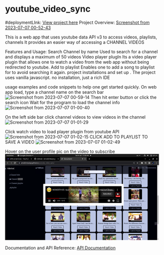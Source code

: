 # youtube_video_sync
#deploymentLInk:
<a href='https://arnold-mwangi.github.io/youtube_video_sync/'>View project here</a>
Project Overview:
[Screenshot from 2023-07-07 00-52-43](https://github.com/Arnold-Mwangi/youtube_video_sync/assets/78974739/367935bf-bac0-4c4c-bba0-b7dcb5a93df9)

This is a web app that uses youtube data API v3 to access videos, playlists, channels
It provides an easier way of accessing a CHANNEL VIDEOS

Features and Usage:
Search Channel by name
  Used to search for a channel and displays a maximum of 50 videos
Video player plugIn
 Its a video player plugin that allows one to watch a video from the web app without being redirected to youtube.
Add to playlist
  Enables one to add a song to playlist for to avoid searching it again.
project installations and set up .
The project uses vanilla javascript. no installation, just a rich IDE

usage examples and code snippets to help one get started quickly.
On web app load, type a channel name on the search bar
![Screenshot from 2023-07-07 00-59-14](https://github.com/Arnold-Mwangi/youtube_video_sync/assets/78974739/b1fa67d6-daa7-4348-a989-97c814dbabcd)
Then hit enter button or click the search icon
Wait for the program to load the channel info
![Screenshot from 2023-07-07 01-00-40](https://github.com/Arnold-Mwangi/youtube_video_sync/assets/78974739/0cb27cd9-c251-4b08-89a9-deff9833ac32)

On the left side bar click channel videos to view videos in the channel
![Screenshot from 2023-07-07 01-01-29](https://github.com/Arnold-Mwangi/youtube_video_sync/assets/78974739/bea45cbf-86ee-4bd2-8c9e-07839015f3cd)

Click watch video to load player plugin from youtube API
![Screenshot from 2023-07-07 01-02-15](https://github.com/Arnold-Mwangi/youtube_video_sync/assets/78974739/9b435bb5-21b6-49bb-a9f6-cadd1d16016c)
 CLICK ADD TO PLAYLIST TO SAVE A VIDEO
 ![Screenshot from 2023-07-07 01-02-49](https://github.com/Arnold-Mwangi/youtube_video_sync/assets/78974739/ba0c21da-35c1-47de-a8d9-e092327102a2)

Hover on the user profile pic on the video to subscribe
<img src="./scripts/Pictures/sbscribe.png" alt="Subscribe">


Documentation and API Reference:
<a href='https://developers.google.com/youtube/v3/docs'>API Documentation</a>
